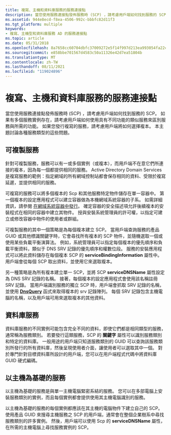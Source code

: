 ```yaml
---
title: 複寫、主機和資料庫服務的服務連接點
description: 當您使用服務連接點發佈服務時 (SCP) ，請考慮用戶端如何找到服務的 SCP。
ms.assetid: 944e8ecd-f8ea-4506-992c-bbbfc82d11f3
ms.tgt_platform: multiple
keywords:
- 複寫、主機型和資料庫服務 AD 的服務連接點
ms.topic: article
ms.date: 05/31/2018
ms.openlocfilehash: 8a7658cc60704dbfc37009272e5f14f997d213ea993054fa22c1c5e0c307794b
ms.sourcegitcommit: e858bbe701567d4583c50a11326e42d7ea51804b
ms.translationtype: MT
ms.contentlocale: zh-TW
ms.lasthandoff: 08/11/2021
ms.locfileid: "119024896"
---
```

# <a name="service-connection-points-for-replicated-host-based-and-database-services"></a>複寫、主機和資料庫服務的服務連接點

當您使用服務連接點發佈服務時 (SCP) ，請考慮用戶端如何找到服務的 SCP。 如果有多個服務實例存在，請考慮用戶端如何使用具有不同功能的類似服務來區別服務與所需的功能。 如果您發行複寫的服務，請考慮用戶端將如何選擇複本。 本主題討論各種服務類型的這些問題。

## <a name="replicable-services"></a>可複製服務

針對可複製服務，服務可以有一或多個實例（或複本），而用戶端不在意它們所連接的複本，因為每一個都提供相同的服務。 Active Directory Domain Services 是複寫服務的範例：指定網域的所有網域控制站都會保存相同的資料、受限於複寫延遲，並提供相同的服務。

可複寫的服務可以將多個複本的 Scp 和其他服務特定物件儲存在單一容器中。 第一個複本的設定應用程式可以建立容器做為本機網域系統容器的子系。 如需詳細資訊，請參閱 [在網域系統容器中發行](publishing-in-a-domain-system-container.md)。 確定容器的安全描述項允許後續複本的安裝程式在相同的容器中建立其物件。 授與安裝系統管理員的許可權，以指定可建立或修改容器中物件的使用者或群組。

可複製服務的其中一個策略是為每個複本建立 SCP。 當用戶端查詢服務的產品 GUID 或其他標識關鍵字時，它會尋找所有複本的 SCP 物件，並隨機選取一個或使用某些負載平衡演算法。 例如，系統管理員可以指定每個複本的優先順序和負載平衡資料，類似于 DNS SRV 記錄的優先順序和權數位段。 服務的安裝應用程式可以將此資料儲存在每個複本 SCP 的 **serviceBindingInformation** 屬性中。 用戶端會從每個 SCP 取出資料，並使用它來選取複本。

另一種策略是為所有複本建立單一 SCP，並將 SCP **serviceDNSName** 屬性設定為 DNS SRV 記錄的名稱。 接著，每個複本的設定應用程式會使用該名稱註冊 SRV 記錄。 當用戶端識別服務的獨立 SCP 時，用戶端會抓取 SRV 記錄的名稱，並使用 [**DnsQuery**](/windows/desktop/api/windns/nf-windns-dnsquery_a) 函式來取得複本的 srv 記錄陣列。 每個 SRV 記錄包含主機電腦的名稱，以及用戶端可用來選取複本的其他資料。

## <a name="database-services"></a>資料庫服務

資料庫服務的不同實例可能包含完全不同的資料，即使它們都是相同類型的服務，通常稱為服務類別。 若要發行這類服務，SCP 的 **關鍵字** 屬性可以識別服務類別和特定的資料庫。 一般用途的用戶端只知道服務類別的 GUID 可以查詢該服務類別所發行的所有資料庫，然後呈現使用者介面，讓使用者可以選取其中一個。 對於專門針對目標資料庫所設計的用戶端，您可以在用戶端程式代碼中將資料庫 GUID 硬式編碼。

## <a name="host-based-services"></a>以主機為基礎的服務

以主機為基礎的服務是與單一主機電腦緊密系結的服務。 您可以在多部電腦上安裝服務類別的實例，而且每個實例都會提供使用其主機電腦識別的服務。

以主機為基礎的服務的每個實例都應該在其主機的電腦物件下建立自己的 SCP。 使用產品 GUID 來搜尋主機服務之 SCP 的用戶端，通常會在整個企業樹系中尋找服務類別的許多實例。 然後，用戶端可以使用 Scp 的 **serviceDNSName** 屬性，在所需的主機電腦上尋找服務實例的 SCP。

 

 
